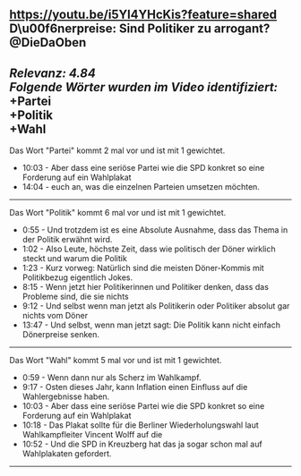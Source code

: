 https://youtu.be/i5Yl4YHcKis?feature=shared
**D\u00f6nerpreise: Sind Politiker zu arrogant?**
@DieDaOben
---
*Relevanz: **4.84***<br>
*Folgende Wörter wurden im Video identifiziert:*<br>
+Partei<br>
+Politik<br>
+Wahl<br>
---
Das Wort "Partei" kommt 2 mal vor und ist mit 1 gewichtet.
+ 10:03 - Aber dass eine seriöse Partei wie die SPD konkret so eine Forderung auf ein Wahlplakat <br>
+ 14:04 - euch an, was die einzelnen Parteien umsetzen möchten. <br>
---
Das Wort "Politik" kommt 6 mal vor und ist mit 1 gewichtet.
+ 0:55 - Und trotzdem ist es eine Absolute Ausnahme, dass das Thema in der Politik erwähnt wird. <br>
+ 1:02 - Also Leute, höchste Zeit, dass wie politisch der Döner wirklich steckt und warum die Politik <br>
+ 1:23 - Kurz vorweg: Natürlich sind die meisten Döner-Kommis mit Politikbezug eigentlich Jokes. <br>
+ 8:15 - Wenn jetzt hier Politikerinnen und Politiker denken, dass das Probleme sind, die sie nichts <br>
+ 9:12 - Und selbst wenn man jetzt als Politikerin oder Politiker absolut gar nichts vom Döner <br>
+ 13:47 - Und selbst, wenn man jetzt sagt: Die Politik kann nicht einfach Dönerpreise senken. <br>
---
Das Wort "Wahl" kommt 5 mal vor und ist mit 1 gewichtet.
+ 0:59 - Wenn dann nur als Scherz im Wahlkampf. <br>
+ 9:17 - Osten dieses Jahr, kann Inflation einen Einfluss auf die Wahlergebnisse haben. <br>
+ 10:03 - Aber dass eine seriöse Partei wie die SPD konkret so eine Forderung auf ein Wahlplakat <br>
+ 10:18 - Das Plakat sollte für die Berliner Wiederholungswahl laut Wahlkampfleiter Vincent Wolff auf die <br>
+ 10:52 - Und die SPD in Kreuzberg hat das ja sogar schon mal auf Wahlplakaten gefordert. <br>
---
